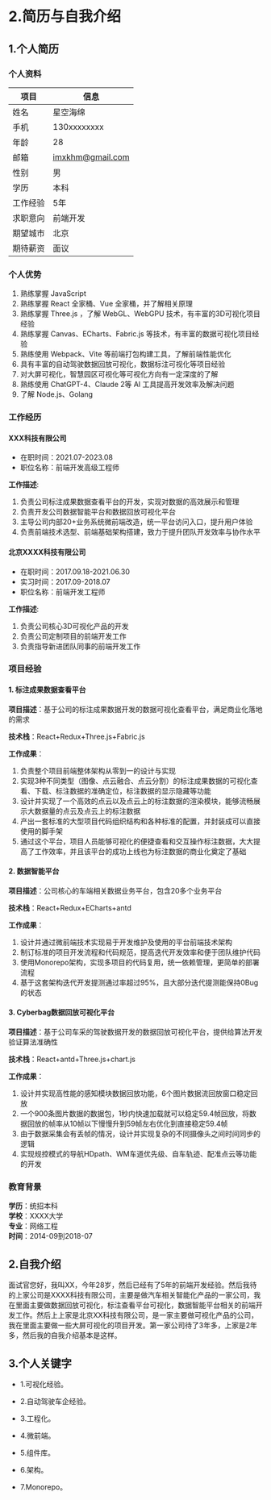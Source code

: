 # 2.简历与自我介绍

## 1.个人简历

### 个人资料

| 项目 | 信息                     |
| ---- | ------------------------ |
| 姓名 | 星空海绵                 |
| 手机 | 130xxxxxxxx              |
| 年龄 | 28                       |
| 邮箱 | imxkhm@gmail.com         |
| 性别 | 男                       |
| 学历 | 本科                     |
| 工作经验 | 5年                    |
| 求职意向 | 前端开发               |
| 期望城市 | 北京                   |
| 期待薪资 | 面议                   |

### 个人优势

1. 熟练掌握 JavaScript
2. 熟练掌握 React 全家桶、Vue 全家桶，并了解相关原理
3. 熟练掌握 Three.js ，了解 WebGL、WebGPU 技术，有丰富的3D可视化项目经验
4. 熟练掌握 Canvas、ECharts、Fabric.js 等技术，有丰富的数据可视化项目经验
5. 熟练使用 Webpack、Vite 等前端打包构建工具，了解前端性能优化
6. 具有丰富的自动驾驶数据回放可视化，数据标注可视化等项目经验
7. 对大屏可视化，智慧园区可视化等可视化方向有一定深度的了解
8. 熟练使用 ChatGPT-4、Claude 2等 AI 工具提高开发效率及解决问题
9. 了解 Node.js、Golang

### 工作经历

#### XXX科技有限公司
- 在职时间：2021.07-2023.08
- 职位名称：前端开发高级工程师

**工作描述**:

1. 负责公司标注成果数据查看平台的开发，实现对数据的高效展示和管理
2. 负责开发公司数据智能平台和数据回放可视化平台
3. 主导公司内部20+业务系统微前端改造，统一平台访问入口，提升用户体验
4. 负责前端技术选型、前端基础架构搭建，致力于提升团队开发效率与协作水平

#### 北京XXXX科技有限公司
- 在职时间：2017.09.18-2021.06.30
- 实习时间：2017.09-2018.07
- 职位名称：前端开发工程师

**工作描述**:

1. 负责公司核心3D可视化产品的开发
2. 负责公司定制项目的前端开发工作
3. 负责指导新进团队同事的前端开发工作

### 项目经验

#### 1. 标注成果数据查看平台

**项目描述**：基于公司的标注成果数据开发的数据可视化查看平台，满足商业化落地的需求

**技术栈**：React+Redux+Three.js+Fabric.js

**工作成果**：

1. 负责整个项目前端整体架构从零到一的设计与实现
2. 实现3种不同类型（图像、点云融合、点云分割）的标注成果数据的可视化查看、下载、标注数据的准确定位，标注数据的显示隐藏等功能
3. 设计并实现了一个高效的点云以及点云上的标注数据的渲染模块，能够流畅展示大数据量的点云及点云上的标注数据
4. 产出一套标准的大型项目代码组织结构和各种标准的配置，并封装成可以直接使用的脚手架
5. 通过这个平台，项目人员能够可视化的便捷查看和交互操作标注数据，大大提高了工作效率，并且该平台的成功上线也为标注数据的商业化奠定了基础

#### 2. 数据智能平台

**项目描述**：公司核心的车端相关数据业务平台，包含20多个业务平台

**技术栈**：React+Redux+ECharts+antd

**工作成果**：

1. 设计并通过微前端技术实现易于开发维护及使用的平台前端技术架构
2. 制订标准的项目开发流程和代码规范，提高迭代开发效率和便于团队维护代码
3. 使用Monorepo架构，实现多项目的代码复用，统一依赖管理，更简单的部署流程
4. 基于这套架构迭代开发提测通过率超过95%，且大部分迭代提测能保持0Bug的状态

#### 3. Cyberbag数据回放可视化平台

**项目描述**：基于公司车采的驾驶数据开发的数据回放可视化平台，提供给算法开发验证算法准确性

**技术栈**：React+antd+Three.js+chart.js

**工作成果**：

1. 设计并实现高性能的感知模块数据回放功能，6个图片数据流回放窗口稳定回放
2. 一个900条图片数据的数据包，1秒内快速加载就可以稳定59.4帧回放，将数据回放的帧率从10帧以下慢慢升到59帧左右优化到直接稳定59.4帧
3. 由于数据采集会有丢帧的情况，设计并实现复杂的不同摄像头之间时间同步的逻辑
4. 实现规控模式的导航HDpath、WM车道优先级、自车轨迹、配准点云等功能的开发

### 教育背景

**学历**：统招本科  
**学校**：XXXX大学  
**专业**：网络工程  
**时间**：2014-09到2018-07

## 2.自我介绍

面试官您好，我叫XX，今年28岁，然后已经有了5年的前端开发经验。然后我待的上家公司是XXXX科技有限公司，主要是做汽车相关智能化产品的一家公司，我在里面主要做数据回放可视化，标注查看平台可视化，数据智能平台相关的前端开发工作。然后上上家是北京XX科技有限公司，是一家主要做可视化产品的公司，我在里面主要做一些大屏可视化的项目开发。第一家公司待了3年多，上家是2年多，然后我的自我介绍基本是这样。

## 3.个人关键字

- 1.可视化经验。

- 2.自动驾驶车企经验。

- 3.工程化。

- 4.微前端。

- 5.组件库。

- 6.架构。

- 7.Monorepo。
